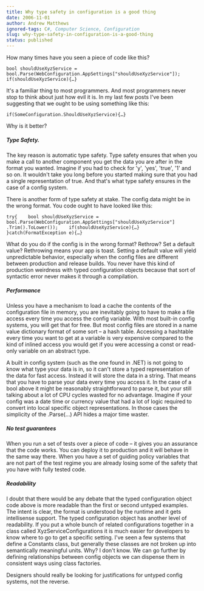 ```yaml
---
title: Why type safety in configuration is a good thing
date: 2006-11-01
author: Andrew Matthews
ignored-tags: C#, Computer Science, Configuration
slug: why-type-safety-in-configuration-is-a-good-thing
status: published
---
```


How many times have you seen a piece of code like this?

`bool shouldUseXyzService = bool.Parse(WebConfiguration.AppSettings["shouldUseXyzService"]); if(shouldUseXyzService){…}`

It's a familiar thing to most programmers. And most programmers never stop to think about just how evil it is. In my last few posts I've been suggesting that we ought to be using something like this:

`if(SomeConfiguration.ShouldUseXyzService){…}`

Why is it better?

##### Type Safety.

The key reason is automatic type safety. Type safety ensures that when you make a call to another component you get the data you are after in the format you wanted. Imagine if you had to check for 'y', 'yes', 'true', '1' and so on. It wouldn't take you long before you started making sure that you had a single representation of true. And that's what type safety ensures in the case of a config system.

There is another form of type safety at stake. The config data might be in the wrong format. You code ought to have looked like this:

`try{    bool shouldUseXyzService = bool.Parse(WebConfiguration.AppSettings["shouldUseXyzService"] .Trim().ToLower());    if(shouldUseXyzService){…} }catch(FormatException e){…}`

What do you do if the config is in the wrong format? Rethrow? Set a default value? Rethrowing means your app is toast. Setting a default value will yield unpredictable behavior, especially when the config files are different between production and release builds. You never have this kind of production weirdness with typed configuration objects because that sort of syntactic error never makes it through a compilation.

##### Performance

Unless you have a mechanism to load a cache the contents of the configuration file in memory, you are inevitably going to have to make a file access every time you access the config variable. With most built-in config systems, you will get that for free. But most config files are stored in a name value dictionary format of some sort – a hash table. Accessing a hashtable every time you want to get at a variable is very expensive compared to the kind of inlined access you would get if you were accessing a const or read-only variable on an abstract type.

A built in config system (such as the one found in .NET) is not going to know what type your data is in, so it can't store a typed representation of the data for fast access. Instead it will store the data in a string. That means that you have to parse your data every time you access it. In the case of a bool above it might be reasonably straightforward to parse it, but your still talking about a lot of CPU cycles wasted for no advantage. Imagine if your config was a date time or currency value that had a lot of logic required to convert into local specific object representations. In those cases the simplicity of the .Parse(…) API hides a major time waster.

##### No test guarantees

When you run a set of tests over a piece of code – it gives you an assurance that the code works. You can deploy it to production and it will behave in the same way there. When you have a set of guiding policy variables that are not part of the test regime you are already losing some of the safety that you have with fully tested code.

##### Readability

I doubt that there would be any debate that the typed configuration object code above is more readable than the first or second untyped examples. The intent is clear, the format is understood by the runtime and it gets intellisense support. The typed configuration object has another level of readability. If you put a whole bunch of related configurations together in a class called XyzServiceConfigurations it is much easier for developers to know where to go to get a specific setting. I've seen a few systems that define a Constants class, but generally these classes are not broken up into semantically meaningful units. Why? I don't know. We can go further by defining relationships between config objects we can dispense them in consistent ways using class factories.

Designers should really be looking for justifications for untyped config systems, not the reverse.
